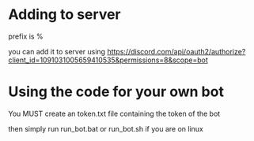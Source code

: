 # Adding to server
 prefix is %

 you can add it to server using https://discord.com/api/oauth2/authorize?client_id=1091031005659410535&permissions=8&scope=bot

# Using the code for your own bot
 You MUST create an token.txt file containing the token of the bot
 
 then simply run run_bot.bat or run_bot.sh if you are on linux
